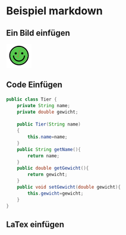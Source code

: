 # Beispiel markdown

## Ein Bild einfügen

![bild](./images/img.png)

## Code Einfügen

```java
public class Tier {
    private String name;
    private double gewicht;

    public Tier(String name)
    {
        this.name=name;
    }
    public String getName(){
        return name;
    }
    public double getGewicht(){
        return gewicht;
    }
    public void setGewicht(double gewicht){
        this.gewicht=gewicht;
    }
}
```

## LaTex einfügen

